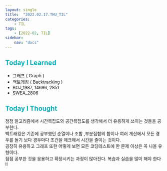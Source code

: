 ```yaml
---
layout: single
title:  "2022.02.17.THU_TIL"
categories: 
    - TIL
tags: 
    - [2022-02, TIL]
sidebar:
    nav: "docs"
---
```



## <a style="color:#00adb5">Today I Learned</a>
 - 그래프 ( Graph )
 - 백트래킹 ( Backtracking )
 - BOJ_1987, 14696, 2851
 - SWEA_2806

 
## <a style="color:#00adb5">Today I Thought</a>
 점점 알고리즘에서 시간복잡도와 공간복잡도를 생각해서 더 유용하게 쓰이는 것들을 공부한다.<br>
 백트래킹은 기존에 공부했던 순열이나 조합 ,부분집합의 합이나 여러 계산에서 모든 경우를 돌기 보다 경우마다 조건을 체크해서 시간을 줄이는 것이다.<br>
 굉장히 유용하고 그래프 또한 어떻게 보면 모든 코딩테스트에 한 문제 이상은 꼭 나올 유형이다.<br>
 점점 공부한 것을 응용하고 확장시키는 과정이 많아진다. 복습과 실습을 많이 해야 한다 !!